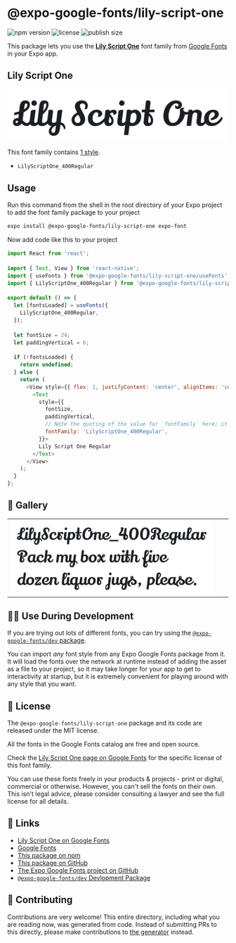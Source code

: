 # @expo-google-fonts/lily-script-one

![npm version](https://flat.badgen.net/npm/v/@expo-google-fonts/lily-script-one)
![license](https://flat.badgen.net/github/license/expo/google-fonts)
![publish size](https://flat.badgen.net/packagephobia/install/@expo-google-fonts/lily-script-one)

This package lets you use the [**Lily Script One**](https://fonts.google.com/specimen/Lily+Script+One) font family from [Google Fonts](https://fonts.google.com/) in your Expo app.

## Lily Script One

![Lily Script One](./font-family.png)

This font family contains [1 style](#-gallery).

- `LilyScriptOne_400Regular`

## Usage

Run this command from the shell in the root directory of your Expo project to add the font family package to your project
```sh
expo install @expo-google-fonts/lily-script-one expo-font
```

Now add code like this to your project
```js
import React from 'react';

import { Text, View } from 'react-native';
import { useFonts } from '@expo-google-fonts/lily-script-one/useFonts';
import { LilyScriptOne_400Regular } from '@expo-google-fonts/lily-script-one/400Regular';

export default () => {
  let [fontsLoaded] = useFonts({
    LilyScriptOne_400Regular,
  });

  let fontSize = 24;
  let paddingVertical = 6;

  if (!fontsLoaded) {
    return undefined;
  } else {
    return (
      <View style={{ flex: 1, justifyContent: 'center', alignItems: 'center' }}>
        <Text
          style={{
            fontSize,
            paddingVertical,
            // Note the quoting of the value for `fontFamily` here; it expects a string!
            fontFamily: 'LilyScriptOne_400Regular',
          }}>
          Lily Script One Regular
        </Text>
      </View>
    );
  }
};

```

## 🔡 Gallery


||||
|-|-|-|
|![LilyScriptOne_400Regular](.//400Regular/LilyScriptOne_400Regular.ttf.png)||||


## 👩‍💻 Use During Development

If you are trying out lots of different fonts, you can try using the [`@expo-google-fonts/dev` package](https://github.com/freeboub/google-fonts/tree/master/font-packages/dev#readme).

You can import *any* font style from any Expo Google Fonts package from it. It will load the fonts
over the network at runtime instead of adding the asset as a file to your project, so it may take longer
for your app to get to interactivity at startup, but it is extremely convenient
for playing around with any style that you want.

## 📖 License

The `@expo-google-fonts/lily-script-one` package and its code are released under the MIT license.

All the fonts in the Google Fonts catalog are free and open source.

Check the [Lily Script One page on Google Fonts](https://fonts.google.com/specimen/Lily+Script+One) for the specific license of this font family.

You can use these fonts freely in your products & projects - print or digital, commercial or otherwise. However, you can't sell the fonts on their own. This isn't legal advice, please consider consulting a lawyer and see the full license for all details.

## 🔗 Links

- [Lily Script One on Google Fonts](https://fonts.google.com/specimen/Lily+Script+One)
- [Google Fonts](https://fonts.google.com/)
- [This package on npm](https://www.npmjs.com/package/@expo-google-fonts/lily-script-one)
- [This package on GitHub](https://github.com/freeboub/google-fonts/tree/master/font-packages/lily-script-one)
- [The Expo Google Fonts project on GitHub](https://github.com/freeboub/google-fonts)
- [`@expo-google-fonts/dev` Devlopment Package](https://github.com/freeboub/google-fonts/tree/master/font-packages/dev)

## 🤝 Contributing

Contributions are very welcome! This entire directory, including what you are reading now, was generated from code. Instead of submitting PRs to this directly, please make contributions to [the generator](https://github.com/freeboub/google-fonts/tree/master/packages/generator) instead.
